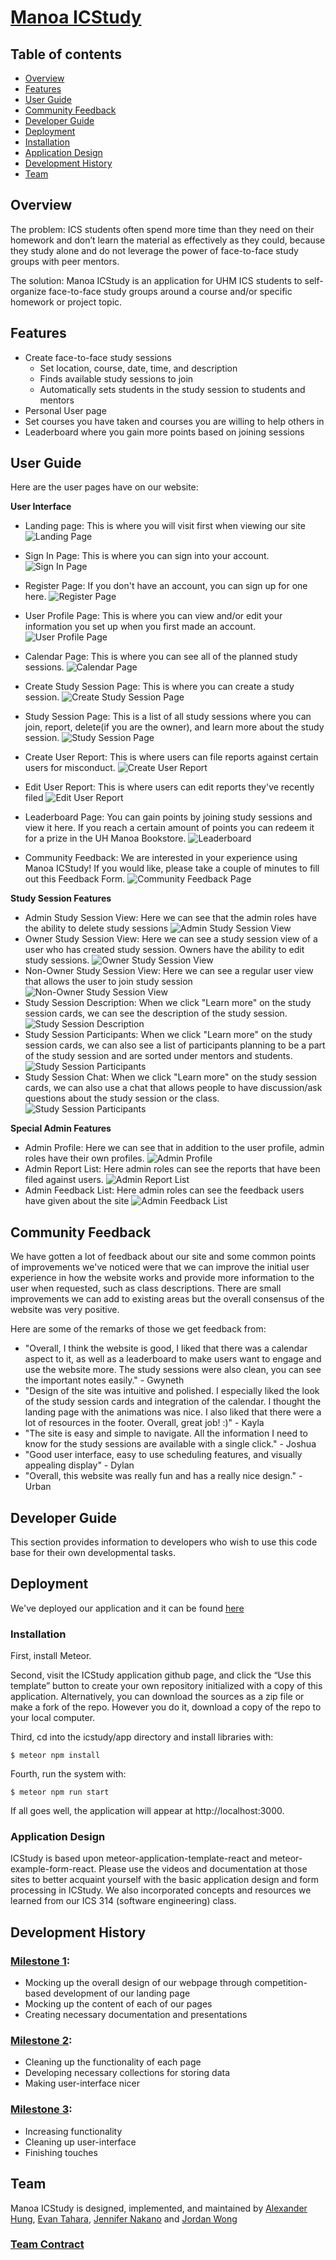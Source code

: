 # [Manoa ICStudy](https://manoa-icstudy.site/)

## Table of contents

* [Overview](#overview)
* [Features](#features)
* [User Guide](#user-guide)
* [Community Feedback](#community-feedback)
* [Developer Guide](#developer-guide)
* [Deployment](#deployment)
* [Installation](#installation)
* [Application Design](#application-design)
* [Development History](#development-history)
* [Team](#team)

## Overview

The problem: ICS students often spend more time than they need on their homework and don’t learn the material as effectively as they could, because they study alone and do not leverage the power of face-to-face study groups with peer mentors.

The solution: Manoa ICStudy is an application for UHM ICS students to self-organize face-to-face study groups around a course and/or specific homework or project topic.

## Features
- Create face-to-face study sessions
  - Set location, course, date, time, and description
  - Finds available study sessions to join
  - Automatically sets students in the study session to students and mentors
- Personal User page
- Set courses you have taken and courses you are willing to help others in
- Leaderboard where you gain more points based on joining sessions


## User Guide
Here are the user pages have on our website:

**User Interface**
- Landing page: This is where you will visit first when viewing our site
![Landing Page](images/LandingPage.png)

- Sign In Page: This is where you can sign into your account.
![Sign In Page](images/Login.png)

- Register Page: If you don't have an account, you can sign up for one here.
![Register Page](images/SignUp.png)

- User Profile Page: This is where you can view and/or edit your information you set up when you first made an account.
![User Profile Page](images/UserProfile.png)

- Calendar Page: This is where you can see all of the planned study sessions.
![Calendar Page](images/Calendar.png)

- Create Study Session Page: This is where you can create a study session.
![Create Study Session Page](images/CreateStudySessions.png)

- Study Session Page: This is a list of all study sessions where you can join, report, delete(if you are the owner), and learn more about the study session.
![Study Session Page](images/StudySessions.png)

- Create User Report: This is where users can file reports against certain users for misconduct.
![Create User Report](images/CreateUserReport.png)

- Edit User Report: This is where users can edit reports they've recently filed
![Edit User Report](images/EditUserReport.png)

- Leaderboard Page: You can gain points by joining study sessions and view it here. If you reach a certain amount of points you can redeem it for a prize in the UH Manoa Bookstore.
![Leaderboard](images/Leaderboard.png)

- Community Feedback: We are interested in your experience using Manoa ICStudy! If you would like, please take a couple of minutes to fill out this Feedback Form.
![Community Feedback Page](images/Feedback.png)

**Study Session Features**
- Admin Study Session View: Here we can see that the admin roles have the ability to delete study sessions
![Admin Study Session View](images/AdminStudySessionList.png)
- Owner Study Session View: Here we can see a study session view of a user who has created study session. Owners have the ability to edit study sessions.
![Owner Study Session View](images/OwnerStudySessionList.png)
- Non-Owner Study Session View: Here we can see a regular user view that allows the user to join study session
![Non-Owner Study Session View](images/NonOwnerStudySessionList.png)
- Study Session Description: When we click "Learn more" on the study session cards, we can see the description of the study session.
![Study Session Description](images/StudySessionDescription.png)
- Study Session Participants: When we click "Learn more" on the study session cards, we can also see a list of participants planning to be a part of the study session and are sorted under mentors and students.
![Study Session Participants](images/StudySessionParticipants.png)
- Study Session Chat: When we click "Learn more" on the study session cards, we can also use a chat that allows people to have discussion/ask questions about the study session or the class.
  ![Study Session Participants](images/StudySessionChat.png)


**Special Admin Features**

- Admin Profile: Here we can see that in addition to the user profile, admin roles have their own profiles.
![Admin Profile](images/AdminProfile.png)
- Admin Report List: Here admin roles can see the reports that have been filed against users.
![Admin Report List](images/AdminReportList.png)
- Admin Feedback List: Here admin roles can see the feedback users have given about the site
![Admin Feedback List](images/AdminFeedbackList.png)

## Community Feedback
We have gotten a lot of feedback about our site and some common points of improvements we've noticed were that we can improve the initial user experience in how the website works and provide more information to the user when requested, such as class descriptions. There are small improvements we can add to existing areas but the overall consensus of the website was very positive.

Here are some of the remarks of those we get feedback from:
- "Overall, I think the website is good, I liked that there was a calendar aspect to it, as well as a leaderboard to make users want to engage and use the website more. The study sessions were also clean, you can see the important notes easily." - Gwyneth
- "Design of the site was intuitive and polished. I especially liked the look of the study session cards and integration of the calendar. I thought the landing page with the animations was nice. I also liked that there were a lot of resources in the footer. Overall, great job! :)" - Kayla
- "The site is easy and simple to navigate. All the information I need to know for the study sessions are available with a single click." - Joshua
- "Good user interface, easy to use scheduling features, and visually appealing display" - Dylan
- "Overall, this website was really fun and has a really nice design." - Urban 

## Developer Guide
This section provides information to developers who wish to use this code base for their own developmental tasks.

## Deployment
We've deployed our application and it can be found [here](https://manoa-icstudy.site/)

### Installation
First, install Meteor.

Second, visit the ICStudy application github page, and click the “Use this template” button to create your own repository initialized with a copy of this application. Alternatively, you can download the sources as a zip file or make a fork of the repo. However you do it, download a copy of the repo to your local computer.

Third, cd into the icstudy/app directory and install libraries with:

```$ meteor npm install```

Fourth, run the system with:

```$ meteor npm run start```

If all goes well, the application will appear at http://localhost:3000.

### Application Design
ICStudy is based upon meteor-application-template-react and meteor-example-form-react. Please use the videos and documentation at those sites to better acquaint yourself with the basic application design and form processing in ICStudy. We also incorporated concepts and resources we learned from our ICS 314 (software engineering) class.

## Development History

### [Milestone 1](https://github.com/orgs/manoa-icstudy/projects/1/views/1?layout=board): 
- Mocking up the overall design of our webpage through competition-based development of our landing page
- Mocking up the content of each of our pages
- Creating necessary documentation and presentations

### [Milestone 2](https://github.com/orgs/manoa-icstudy/projects/3/views/1): 
- Cleaning up the functionality of each page
- Developing necessary collections for storing data
- Making user-interface nicer

### [Milestone 3](https://github.com/orgs/manoa-icstudy/projects/4): 
- Increasing functionality
- Cleaning up user-interface
- Finishing touches

## Team

Manoa ICStudy is designed, implemented, and maintained by [Alexander Hung](https://alexander-hung.github.io/), [Evan Tahara](https://etahara.github.io/), [Jennifer Nakano](https://jennifermnakano.github.io/) and [Jordan Wong](https://jorwo.github.io/)

### [Team Contract](https://docs.google.com/document/d/10MdB72cwWprjIAuWE9Y-79FKaIcFnSHrYCL42ZXevb4/edit?usp=sharing)
